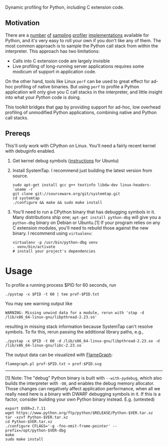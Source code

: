 

Dynamic profiling for Python, including C extension code.

## Motivation

There are a [number](https://github.com/joerick/pyinstrument) [of](https://github.com/bdarnell/plop) [sampling](https://github.com/vmprof/vmprof-python) [profiler](https://github.com/nylas/nylas-perftools) [implementations](https://github.com/what-studio/profiling) available for Python, and it's very easy to roll your own if you don't like any of them. The most common approach is to sample the Python call stack from within the interpreter. This approach has two limitations:

* Calls into C extension code are largely invisible
* Live profiling of long-running server applications requires some modicum of support in application code.

On the other hand, tools like Linux `perf` can be used to great effect for ad-hoc profiling of native binaries. But using `perf` to profile a Python application will only give you C call stacks in the interpreter, and little insight into what your _Python_ code is doing.

This toolkit bridges that gap by providing support for ad-hoc, low overhead profiling of unmodified Python applications, combining native and Python call stacks.


## Prereqs

This'll only work with CPython on Linux. You'll need a fairly recent kernel
with debuginfo enabled.

1. Get kernel debug symbols ([instructions](https://wiki.ubuntu.com/Kernel/Systemtap#Where_to_get_debug_symbols_for_kernel_X.3F) for Ubuntu)

2. Install SystemTap. I recommend just building the latest version from source.
    ```
    sudo apt-get install gcc g++ textinfo libdw-dev linux-headers-`uname -r`
    git clone git://sourceware.org/git/systemtap.git
    cd systemtap
    ./configure && make && sudo make install
    ```

3. You'll need to run a CPython binary that has debugging symbols in it. Many distributions ship one; `apt-get install python-dbg` will give you a `python-dbg` binary on Debian or Ubuntu.[1]
    If your program relies on any C extension modules, you'll need to rebuild those against the new binary. I recommend using `virtualenv`:
    ```
    virtualenv -p /usr/bin/python-dbg venv
    . venv/bin/activate
    # install your project's dependencies
    ```


# Usage

To profile a running process $PID for 60 seconds, run

```
./pystap -x $PID -t 60 | tee prof-$PID.txt
```

You may see warning output like
```
WARNING: Missing unwind data for a module, rerun with 'stap -d /lib/x86_64-linux-gnu/libpthread-2.23.so'
```

resulting in missing stack information because SystemTap can't resolve symbols.
To fix this, rerun passing the additional library paths, e.g.,
```
./pystap -x $PID -t 60 -d /lib/x86_64-linux-gnu/libpthread-2.23.so -d /lib/x86_64-linux-gnu/libc-2.23.so
```

The output data can be visualized with [FlameGraph](https://github.com/brendangregg/FlameGraph):

```
flamegraph.pl prof-$PID.txt > prof-$PID.svg
```


---
[1] Note: The "debug" Python binary is built with `--with-pydebug`, which also builds the interpreter with `-O0`, and enables the debug memory allocator. Those changes can negatively affect application performance, when all we really need here is a binary with DWARF debugging symbols in it. If this is a factor, consider building your own Python binary instead. E.g. (untested)
```
export $VER=2.7.11
wget https://www.python.org/ftp/python/$RELEASE/Python-$VER.tar.xz
tar -xzvf Python-$VER.tar.xz
cd Python-$VER.tar.xz
./configure CFLAGS='-g -fno-omit-frame-pointer' --prefix=/opt/python-$VER-dbg
make
sudo make install
```
